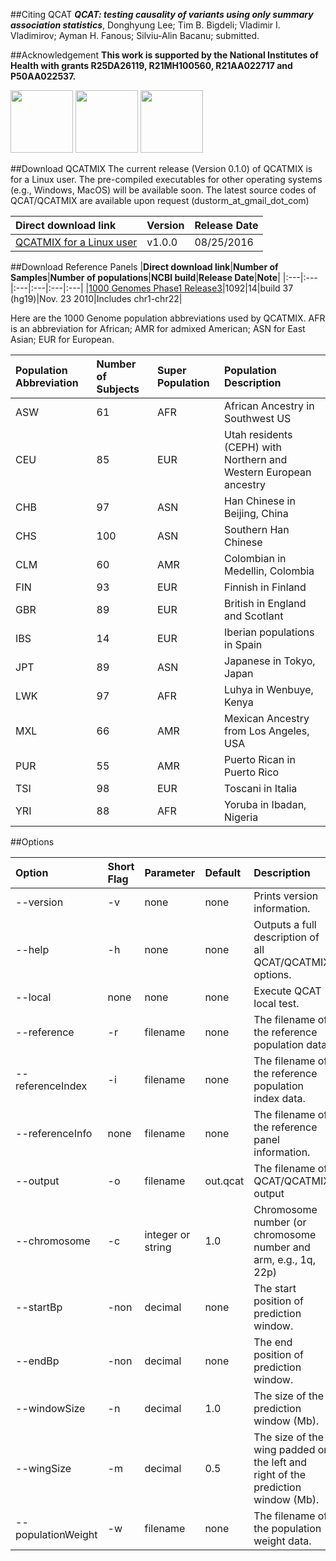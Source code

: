 ##Citing QCAT
**_QCAT: testing causality of variants using only summary association statistics_**, 
Donghyung Lee; Tim B. Bigdeli; Vladimir I. Vladimirov; Ayman H. Fanous; Silviu-Alin Bacanu; submitted.

##Acknowledgement
**This work is supported by the National Institutes of Health with grants R25DA26119, R21MH100560, R21AA022717 and P50AA022537.**

<img src="http://upload.wikimedia.org/wikipedia/commons/thumb/6/6a/US-NIH-NIDA-Logo.svg/440px-US-NIH-NIDA-Logo.svg.png" height="100px">
<img src="http://upload.wikimedia.org/wikipedia/commons/thumb/4/4d/US-NIH-NIMH-Logo.svg/280px-US-NIH-NIMH-Logo.svg.png" height="100px">
<img src="http://upload.wikimedia.org/wikipedia/commons/thumb/7/72/US-NIH-NIAAA-Logo.svg/440px-US-NIH-NIAAA-Logo.svg.png" height="100px">

##Download QCATMIX
The current release (Version 0.1.0) of QCATMIX is for a Linux user. The pre-compiled executables for other operating systems (e.g.,  Windows, MacOS) will be available soon. The latest source codes of QCAT/QCATMIX are available upon request (dustorm_at_gmail_dot_com)

|**Direct download link**|**Version**|**Release Date**|
|:---|:---|:---|
|[QCATMIX for a Linux user]()|v1.0.0|08/25/2016|

##Download Reference Panels
|**Direct download link**|**Number of Samples**|**Number of populations**|**NCBI build**|**Release Date**|**Note**|
|:---|:---|:---|:---|:---|:---|
|[1000 Genomes Phase1 Release3](https://drive.google.com/file/d/0B_9H56XID17SLWJaWjlYekxkVkU/view?usp=sharing)|1092|14|build 37 (hg19)|Nov. 23 2010|Includes chr1-chr22|

Here are the 1000 Genome population abbreviations used by QCATMIX. AFR is an abbreviation for African; AMR for admixed American; ASN for East Asian; EUR for European. 

|**Population Abbreviation**|**Number of Subjects**|**Super Population**|**Population Description**|
|:---|:---|:---|:---|
|ASW|61|AFR|African Ancestry in Southwest US|
|CEU|85|EUR|Utah residents (CEPH) with Northern and Western European ancestry|
|CHB|97|ASN|Han Chinese in Beijing, China|
|CHS|100|ASN|Southern Han Chinese|
|CLM|60|AMR|Colombian in Medellin, Colombia|
|FIN|93|EUR|Finnish in Finland|
|GBR|89|EUR|British in England and Scotlant|
|IBS|14|EUR|Iberian populations in Spain|
|JPT|89|ASN|Japanese in Tokyo, Japan|
|LWK|97|AFR|Luhya in Wenbuye, Kenya|
|MXL|66|AMR|Mexican Ancestry from Los Angeles, USA|
|PUR|55|AMR|Puerto Rican in Puerto Rico|
|TSI|98|EUR|Toscani in Italia|
|YRI|88|AFR|Yoruba in Ibadan, Nigeria|

##Options

|**Option**|**Short Flag**|**Parameter**|**Default**|**Description**|
|:---|:---|:---|:---|:---|
|--version|-v|none|none|Prints version information.|
|--help|-h|none|none|Outputs a full description of all QCAT/QCATMIX options.|
|--local|none|none|none|Execute QCAT local test.|
|--reference|-r|filename|none|The filename of the reference population data.|
|--referenceIndex|-i|filename|none|The filename of the reference population index data.|
|--referenceInfo|none|filename|none|The filename of the reference panel information.|
|--output|-o|filename|out.qcat|The filename of QCAT/QCATMIX output|
|--chromosome|-c|integer or string|1.0|Chromosome number (or chromosome number and arm, e.g., 1q, 22p)|
|--startBp|-non|decimal|none|The start position of prediction window.|
|--endBp|-non|decimal|none|The end position of prediction window.|
|--windowSize|-n|decimal|1.0|The size of the prediction window (Mb).|
|--wingSize|-m|decimal|0.5|The size of the wing padded on the left and right of the prediction window (Mb).|
|--populationWeight|-w|filename|none|The filename of the population weight data.|
